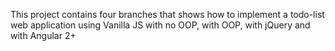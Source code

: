 This project contains four branches that shows how to implement a todo-list web application using Vanilla JS with no OOP, with OOP, with jQuery and with Angular 2+
